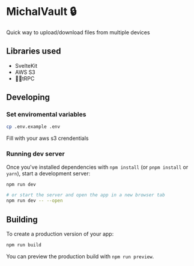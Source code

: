 # MichalVault 🔒

Quick way to upload/download files from multiple devices

## Libraries used

- SvelteKit
- AWS S3
- 🧙‍♀️tRPC

## Developing

### Set enviromental variables

```bash
cp .env.example .env
```

Fill with your aws s3 crendentials

### Running dev server

Once you've installed dependencies with `npm install` (or `pnpm install` or `yarn`), start a development server:

```bash
npm run dev

# or start the server and open the app in a new browser tab
npm run dev -- --open
```

## Building

To create a production version of your app:

```bash
npm run build
```

You can preview the production build with `npm run preview`.
